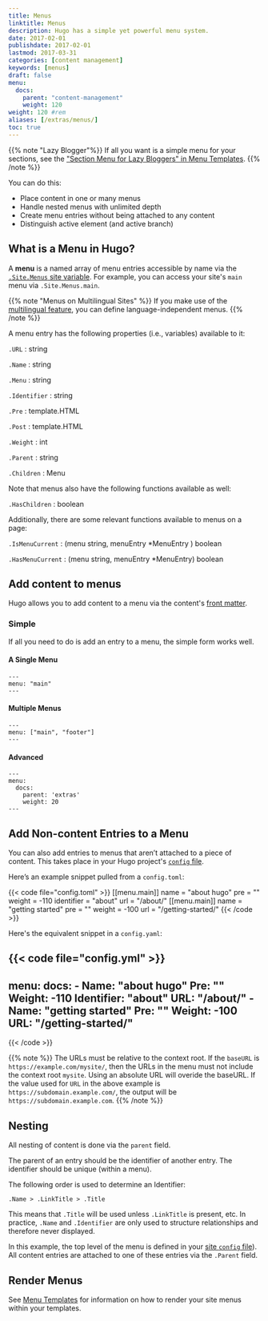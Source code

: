 ```yaml
---
title: Menus
linktitle: Menus
description: Hugo has a simple yet powerful menu system.
date: 2017-02-01
publishdate: 2017-02-01
lastmod: 2017-03-31
categories: [content management]
keywords: [menus]
draft: false
menu:
  docs:
    parent: "content-management"
    weight: 120
weight: 120	#rem
aliases: [/extras/menus/]
toc: true
---
```


{{% note "Lazy Blogger"%}}
If all you want is a simple menu for your sections, see the ["Section Menu for Lazy Bloggers" in Menu Templates](/templates/menu-templates/#section-menu-for-lazy-bloggers).
{{% /note %}}

You can do this:

* Place content in one or many menus
* Handle nested menus with unlimited depth
* Create menu entries without being attached to any content
* Distinguish active element (and active branch)

## What is a Menu in Hugo?

A **menu** is a named array of menu entries accessible by name via the [`.Site.Menus` site variable][sitevars]. For example, you can access your site's `main` menu via `.Site.Menus.main`.

{{% note "Menus on Multilingual Sites" %}}
If you make use of the [multilingual feature](/content-management/multilingual/), you can define language-independent menus.
{{% /note %}}

A menu entry has the following properties (i.e., variables) available to it:

`.URL`
: string

`.Name`
: string

`.Menu`
: string

`.Identifier`
: string

`.Pre`
: template.HTML

`.Post`
: template.HTML

`.Weight`
: int

`.Parent`
: string

`.Children`
: Menu

Note that menus also have the following functions available as well:

`.HasChildren`
: boolean

Additionally, there are some relevant functions available to menus on a page:

`.IsMenuCurrent`
: (menu string, menuEntry *MenuEntry ) boolean

`.HasMenuCurrent`
: (menu string, menuEntry *MenuEntry) boolean

## Add content to menus

Hugo allows you to add content to a menu via the content's [front matter](/content-management/front-matter/).

### Simple

If all you need to do is add an entry to a menu, the simple form works well.

#### A Single Menu

```
---
menu: "main"
---
```

#### Multiple Menus

```
---
menu: ["main", "footer"]
---
```

#### Advanced


```
---
menu:
  docs:
    parent: 'extras'
    weight: 20
---
```

## Add Non-content Entries to a Menu

You can also add entries to menus that aren’t attached to a piece of content. This takes place in your Hugo project's [`config` file][config].

Here’s an example snippet pulled from a `config.toml`:

{{< code file="config.toml" >}}
[[menu.main]]
    name = "about hugo"
    pre = "<i class='fa fa-heart'></i>"
    weight = -110
    identifier = "about"
    url = "/about/"
[[menu.main]]
    name = "getting started"
    pre = "<i class='fa fa-road'></i>"
    weight = -100
    url = "/getting-started/"
{{< /code >}}

Here's the equivalent snippet in a `config.yaml`:

{{< code file="config.yml" >}}
---
menu:
  docs:
      - Name: "about hugo"
        Pre: "<i class='fa fa-heart'></i>"
        Weight: -110
        Identifier: "about"
        URL: "/about/"
      - Name: "getting started"
        Pre: "<i class='fa fa-road'></i>"
        Weight: -100
        URL: "/getting-started/"
---
{{< /code >}}

{{% note %}}
The URLs must be relative to the context root. If the `baseURL` is `https://example.com/mysite/`, then the URLs in the menu must not include the context root `mysite`. Using an absolute URL will overide the baseURL. If the value used for `URL` in the above example is `https://subdomain.example.com/`, the output will be `https://subdomain.example.com`.
{{% /note %}}

## Nesting
 
All nesting of content is done via the `parent` field.

The parent of an entry should be the identifier of another entry. The identifier should be unique (within a menu).

The following order is used to determine an Identifier:

`.Name > .LinkTitle > .Title`

This means that `.Title` will be used unless `.LinkTitle` is present, etc. In practice, `.Name` and `.Identifier` are only used to structure relationships and therefore never displayed.

In this example, the top level of the menu is defined in your [site `config` file][config]). All content entries are attached to one of these entries via the `.Parent` field.

## Render Menus

See [Menu Templates](/templates/menu-templates/) for information on how to render your site menus within your templates.

[config]: /getting-started/configuration/
[multilingual]: /content-management/multilingual/
[sitevars]: /variables/
